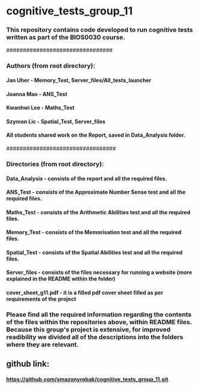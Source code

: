# cognitive_tests_group_11

### This repository contains code developed to run cognitive tests written as part of the BIOS0030 course.

################################
### Authors (from root directory):

#### Jan Uher - Memory_Test, Server_files/All_tests_launcher
#### Joanna Mao - ANS_Test
#### Kwanhwi Lee - Maths_Test
#### Szymon Lic - Spatial_Test, Server_files

#### All students shared work on the Report, saved in Data_Analysis folder.

#################################

### Directories (from root directory): 
#### Data_Analysis - consists of the report and all the required files.
#### ANS_Test - consists of the Approximate Number Sense test and all the required files.
#### Maths_Test - consists of the Arithmetic Abilities test and all the required files.
#### Memory_Test - consists of the Memorisation test and all the required files.
#### Spatial_Test - consists of the Spatial Abilities test and all the required files. 
#### Server_files - consists of the files necessary for running a website (more explained in the README within the folder)
#### cover_sheet_g11.pdf - it is a filled pdf cover sheet filled as per requirements of the project

### Please find all the required information regarding the contents of the files within the repositories above, within README files. Because this group's project is extensive, for improved readibility we divided all of the descriptions into the folders where they are relevant.

## github link: 
#### https://github.com/smazonyrobak/cognitive_tests_group_11.git
